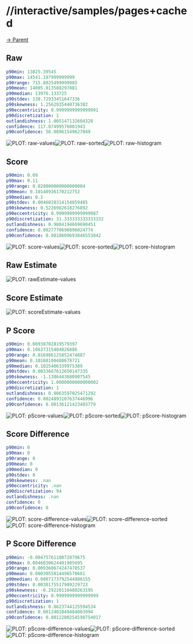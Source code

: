 
# //interactive/samples/pages+cached

[→ Parent](../..)


## Raw


```yaml
p90min: 13825.39545
p90max: 14541.197999999999
p90range: 715.8025499999985
p90mean: 14005.013588297881
p90median: 13976.133725
p90stdev: 138.72933451647336
p90skewness: 1.2562935440736382
p90eccentricity: 0.9999999999999991
p90discretization: 1
outlandishness: 1.005147132604328
confidence: 117.87499576001943
p90confidence: 56.08961549627049

```

![PLOT: raw-values](./raw/values.svg)![PLOT: raw-sorted](./raw/sorted.svg)![PLOT: raw-histogram](./raw/histogram.svg)
## Score


```yaml
p90min: 0.09
p90max: 0.11
p90range: 0.020000000000000004
p90mean: 0.10148936170212752
p90median: 0.1
p90stdev: 0.0046028314154859485
p90skewness: 0.5226982618276892
p90eccentricity: 0.9999999999999987
p90discretization: 31.333333333333332
outlandishness: 0.9884194669690451
confidence: 0.0027770690896024774
p90confidence: 0.0018609693846553042

```

![PLOT: score-values](./score/values.svg)![PLOT: score-sorted](./score/sorted.svg)![PLOT: score-histogram](./score/histogram.svg)
## Raw Estimate

![PLOT: rawEstimate-values](./rawEstimate/values.svg)
## Score Estimate

![PLOT: scoreEstimate-values](./scoreEstimate/values.svg)
## P Score


```yaml
p90min: 0.08938702819579397
p90max: 0.10637315404826886
p90range: 0.016986125852474887
p90mean: 0.10188100488678721
p90median: 0.1025406339975389
p90stdev: 0.0033667612650147335
p90skewness: -1.1386443680907545
p90eccentricity: 1.0000000000000002
p90discretization: 1
outlandishness: 0.9863597025471292
confidence: 0.0024893107637446996
p90confidence: 0.00136121423403779

```

![PLOT: pScore-values](./pScore/values.svg)![PLOT: pScore-sorted](./pScore/sorted.svg)![PLOT: pScore-histogram](./pScore/histogram.svg)
## Score Difference


```yaml
p90min: 0
p90max: 0
p90range: 0
p90mean: 0
p90median: 0
p90stdev: 0
p90skewness: .nan
p90eccentricity: .nan
p90discretization: 94
outlandishness: .nan
confidence: 0
p90confidence: 0

```

![PLOT: score-difference-values](./score-difference/values.svg)![PLOT: score-difference-sorted](./score-difference/sorted.svg)![PLOT: score-difference-histogram](./score-difference/histogram.svg)
## P Score Difference


```yaml
p90min: -0.0047576118072879675
p90max: 0.0046030624401905695
p90range: 0.009360674247478537
p90mean: 0.0003055814498570681
p90median: 0.0007173792544808155
p90stdev: 0.0030175517989229723
p90skewness: -0.29220110480263195
p90eccentricity: 0.9999999999999999
p90discretization: 1
outlandishness: 0.8623744125594534
confidence: 0.0012402849484003994
p90confidence: 0.0012200254598754017

```

![PLOT: pScore-difference-values](./pScore-difference/values.svg)![PLOT: pScore-difference-sorted](./pScore-difference/sorted.svg)![PLOT: pScore-difference-histogram](./pScore-difference/histogram.svg)